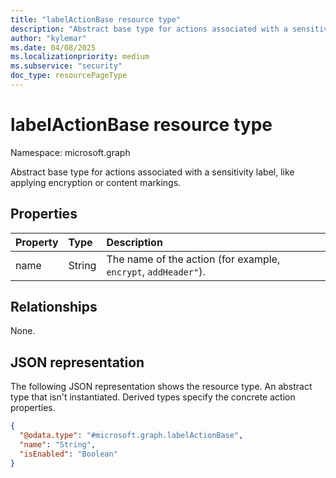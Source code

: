 ```yaml
---
title: "labelActionBase resource type"
description: "Abstract base type for actions associated with a sensitivity label, like applying encryption or content markings."
author: "kylemar"
ms.date: 04/08/2025
ms.localizationpriority: medium
ms.subservice: "security"
doc_type: resourcePageType
---
```


# labelActionBase resource type

Namespace: microsoft.graph

Abstract base type for actions associated with a sensitivity label, like applying encryption or content markings.

## Properties

| Property  | Type    | Description                                                                    |
| :-------- | :------ | :----------------------------------------------------------------------------- |
| name      | String  | The name of the action (for example, `encrypt`, `addHeader"`).                         |

## Relationships

None.

## JSON representation

The following JSON representation shows the resource type. An abstract type that isn't instantiated. Derived types specify the concrete action properties.
<!-- {
  "blockType": "resource",
  "abstract": true,
  "@odata.type": "microsoft.graph.labelActionBase",
  "openType": false
}-->
``` json
{
  "@odata.type": "#microsoft.graph.labelActionBase",
  "name": "String",
  "isEnabled": "Boolean"
}
```
